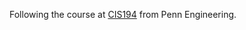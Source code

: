 Following the course at [CIS194](http://www.seas.upenn.edu/%7Ecis194/spring13/lectures.html) from Penn Engineering.
